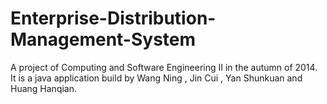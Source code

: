 # Enterprise-Distribution-Management-System
A project of Computing and Software Engineering II in the autumn of 2014.<br>
It is a java application build by Wang Ning , Jin Cui , Yan Shunkuan and Huang Hanqian.
